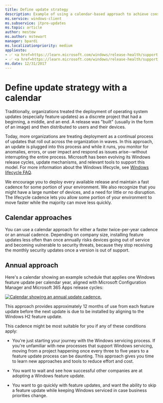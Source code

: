 ```yaml
---
title: Define update strategy
description: Example of using a calendar-based approach to achieve consistent update installation in your organization.
ms.service: windows-client
ms.subservice: itpro-updates
ms.topic: article
author: mestew
ms.author: mstewart
manager: bpardi
ms.localizationpriority: medium
appliesto:
- ✅ <a href=https://learn.microsoft.com/windows/release-health/supported-versions-windows-client target=_blank>Windows 11</a>
- ✅ <a href=https://learn.microsoft.com/windows/release-health/supported-versions-windows-client target=_blank>Windows 10</a>
ms.date: 12/31/2017
---
```


# Define update strategy with a calendar

Traditionally, organizations treated the deployment of operating system updates (especially feature updates) as a discrete project that had a beginning, a middle, and an end. A release was "built" (usually in the form of an image) and then distributed to users and their devices.

Today, more organizations are treating deployment as a continual process of updates that roll out across the organization in waves. In this approach, an update is plugged into this process and while it runs, you monitor for anomalies, errors, or user impact and respond as issues arise--without interrupting the entire process. Microsoft has been evolving its Windows release cycles, update mechanisms, and relevant tools to support this model. For more information about the Windows lifecycle, see [Windows lifecycle FAQ](/lifecycle/faq/windows).

We encourage you to deploy every available release and maintain a fast cadence for some portion of your environment. We also recognize that you might have a large number of devices, and a need for little or no disruption. The lifecycle cadence lets you allow some portion of your environment to move faster while the majority can move less quickly.

## Calendar approaches
You can use a calendar approach for either a faster twice-per-year cadence or an annual cadence. Depending on company size, installing feature updates less often than once annually risks devices going out of service and becoming vulnerable to security threats, because they stop receiving the monthly security updates once a version is out of support.

## Annual approach
Here's a calendar showing an example schedule that applies one Windows feature update per calendar year, aligned with Microsoft Configuration Manager and Microsoft 365 Apps release cycles:

[ ![Calendar showing an annual update cadence.](images/annual-calendar.png) ](images/annual-calendar.png#lightbox)

This approach provides approximately 12 months of use from each feature update before the next update is due to be installed by aligning to the Windows H2 feature update.

This cadence might be most suitable for you if any of these conditions apply:

- You're just starting your journey with the Windows servicing process. If you're unfamiliar with new processes that support Windows servicing, moving from a project happening once every three to five years to a feature update process can be daunting. This approach gives you time to learn new approaches and tools to reduce effort and cost.

- You want to wait and see how successful other companies are at adopting a Windows feature update.

- You want to go quickly with feature updates, and want the ability to skip a feature update while keeping Windows serviced in case business priorities change.


